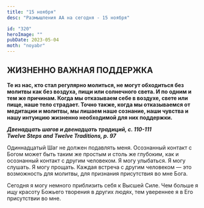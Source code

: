 ```yaml
---
title: "15 ноября"
desc: "Размышления АА на сегодня - 15 ноября"

id: "320"
heroImage: ""
pubDate: 2023-05-04
moth: "noyabr"
---
```


## ЖИЗНЕННО ВАЖНАЯ ПОДДЕРЖКА

**Те из нас, кто стал регулярно молиться, не могут обходиться без молитвы как
без воздуха, пищи или солнечного света. И по одним и тем же причинам. Когда мы
отказываем себе в воздухе, свете или пище, наше тело страдает. Точно также,
когда мы отказываемся от медитации и молитвы, мы лишаем наше сознание, наши
чувства и нашу интуицию жизненно необходимой для них поддержки.**

**_Двенадцать шагов и двенадцать традиций, с. 110-111  
Twelve Steps and Twelve Traditions, p. 97_**

Одиннадцатый Шаг не должен подавлять меня. Осознанный контакт с Богом может
быть таким же простым и столь же глубоким, как и осознанный контакт с другим
человеком. Я могу улыбаться. Я могу слушать. Я могу прощать. Каждая встреча с
другим человеком — это возможность для молитвы, для признания присутствия во
мне Бога.

Сегодня я могу немного приблизить себя к Высшей Силе. Чем больше я ищу красоту
Божьего творения в других людях, тем увереннее я в Его присутствии во мне.
